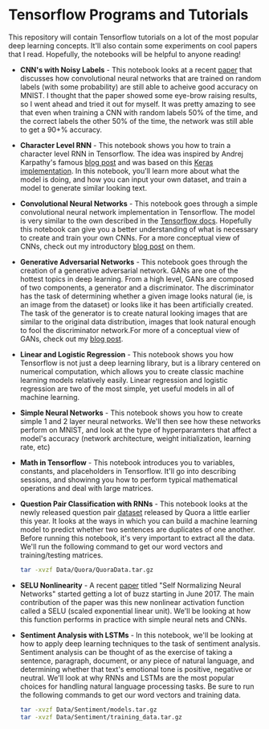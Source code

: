 # Tensorflow Programs and Tutorials

This repository will contain Tensorflow tutorials on a lot of the most popular deep learning concepts. It'll also contain some experiments on cool papers that I read. Hopefully, the notebooks will be helpful to anyone reading!

* **CNN's with Noisy Labels** - This notebook looks at a recent [paper](https://arxiv.org/pdf/1703.08774.pdf) that discusses how convolutional neural networks that are trained on random labels (with some probability) are still able to acheive good accuracy on MNIST. I thought that the paper showed some eye-brow raising results, so I went ahead and tried it out for myself. It was pretty amazing to see that even when training a CNN with random labels 50% of the time, and the correct labels the other 50% of the time, the network was still able to get a 90+% accuracy. 

* **Character Level RNN** - This notebook shows you how to train a character level RNN in Tensorflow. The idea was inspired by Andrej Karpathy's famous [blog post](http://karpathy.github.io/2015/05/21/rnn-effectiveness/) and was based on this [Keras implementation](http://machinelearningmastery.com/text-generation-lstm-recurrent-neural-networks-python-keras/). In this notebook, you'll learn more about what the model is doing, and how you can input your own dataset, and train a model to generate similar looking text. 

* **Convolutional Neural Networks** - This notebook goes through a simple convolutional neural network implementation in Tensorflow. The model is very similar to the own described in the [Tensorflow docs](https://www.tensorflow.org/tutorials/deep_cnn). Hopefully this notebook can give you a better understanding of what is necessary to create and train your own CNNs. For a more conceptual view of CNNs, check out my introductory [blog post](https://adeshpande3.github.io/adeshpande3.github.io/A-Beginner's-Guide-To-Understanding-Convolutional-Neural-Networks/) on them. 

* **Generative Adversarial Networks** - This notebook goes through the creation of a generative adversarial network. GANs are one of the hottest topics in deep learning. From a high level, GANs are composed of two components, a generator and a discriminator. The discriminator has the task of determining whether a given image looks natural (ie, is an image from the dataset) or looks like it has been artificially created. The task of the generator is to create natural looking images that are similar to the original data distribution, images that look natural enough to fool the discriminator network.For more of a conceptual view of GANs, check out my [blog post](https://adeshpande3.github.io/adeshpande3.github.io/Deep-Learning-Research-Review-Week-1-Generative-Adversarial-Nets).

* **Linear and Logistic Regression** - This notebook shows you how Tensorflow is not just a deep learning library, but is a library centered on numerical computation, which allows you to create classic machine learning models relatively easily. Linear regression and logistic regression are two of the most simple, yet useful models in all of machine learning. 

* **Simple Neural Networks** - This notebook shows you how to create simple 1 and 2 layer neural networks. We'll then see how these networks perform on MNIST, and look at the type of hyperparamters that affect a model's accuracy (network architecture, weight initialization, learning rate, etc)

* **Math in Tensorflow** - This notebook introduces you to variables, constants, and placeholders in Tensorflow. It'll go into describing sessions, and showinng you how to perform typical mathematical operations and deal with large matrices. 

* **Question Pair Classification with RNNs** - This notebook looks at the newly released question pair [dataset](https://data.quora.com/First-Quora-Dataset-Release-Question-Pairs) released by Quora a little earlier this year. It looks at the ways in which you can build a machine learning model to predict whether two sentences are duplicates of one another. Before running this notebook, it's very important to extract all the data. We'll run the following command to get our word vectors and training/testing matrices. 
   ```bash
   tar -xvzf Data/Quora/QuoraData.tar.gz
   ```

* **SELU Nonlinearity** - A recent [paper](https://arxiv.org/pdf/1706.02515.pdf) titled "Self Normalizing Neural Networks" started getting a lot of buzz starting in June 2017. The main contribution of the paper was this new nonlinear activation function called a SELU (scaled exponential linear unit). We'll be looking at how this function performs in practice with simple neural nets and CNNs. 

* **Sentiment Analysis with LSTMs** - In this notebook, we'll be looking at how to apply deep learning techniques to the task of sentiment analysis. Sentiment analysis can be thought of as the exercise of taking a sentence, paragraph, document, or any piece of natural language, and determining whether that text's emotional tone is positive, negative or neutral. We'll look at why RNNs and LSTMs are the most popular choices for handling natural language processing tasks. Be sure to run the following commands to get our word vectors and training data. 
   ```bash
   tar -xvzf Data/Sentiment/models.tar.gz
   tar -xvzf Data/Sentiment/training_data.tar.gz
   ```

